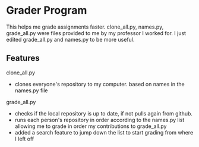 # Grader Program

This helps me grade assignments faster. clone_all.py, names.py, grade_all.py were files provided to me by my professor I worked for. I just edited grade_all.py and names.py to be more useful.

## Features

clone_all.py 
- clones everyone's repository to my computer. based on names in the names.py file

grade_all.py 
- checks if the local repository is up to date, if not pulls again from github.
- runs each person's repository in order according to the names.py list allowing me to grade in order
my contributions to grade_all.py
- added a search feature to jump down the list to start grading from where I left off